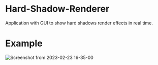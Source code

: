 # Hard-Shadow-Renderer
Application with GUI to show hard shadows render effects in real time.

# Example

![Screenshot from 2023-02-23 16-35-00](https://user-images.githubusercontent.com/61969218/220954351-eb2922d2-83ff-4cbd-9c75-ca81256fe69a.png)
